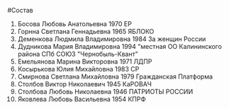 #Состав
1. Босова Любовь Анатольевна 1970 ЕР
2. Горнна Светлана Геннадьевна 1965 ЯБЛОКО
3. Деменкова Людмила Владимировна 1984 За женщин России
4. Дудникова Мария Владимировна 1994 \"местная ОО Калининского района СПб СОЮЗ \"Чернобыль-Квант\"
5. Емельянова Марина Викторовна 1971 ЛДПР
6. Косырькова Юлия Михайловна 1983 СР
7. Смирнова Светлана Михайловна 1979 Гражданская Платформа
8. Столбов Виктор Николаевич 1945 КаРОВАЧ
9. Столбова Любовь Николаевна 1946 ПАТРИОТЫ РОССИИ
10. Яковлева Любовь Васильевна 1954 КПРФ
